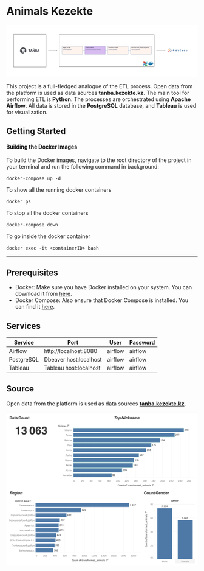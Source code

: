 
# Animals Kezekte

![map](img/map.png)

This project is a full-fledged analogue of the ETL process. Open data from the platform is used as data sources **tanba.kezekte.kz**. The main tool for performing ETL is **Python**. The processes are orchestrated using **Apache Airflow**. All data is stored in the **PostgreSQL** database, and **Tableau** is used for visualization.

## Getting Started

#### Building the Docker Images
To build the Docker images, navigate to the root directory of the project in your terminal and run the following command in background:

```
docker-compose up -d
```
To show all the running docker containers
```
docker ps
```
To stop all the docker containers
```
docker-compose down
```
To go inside the docker container
```
docker exec -it <containerID> bash
```
-----

## Prerequisites
- Docker: Make sure you have Docker installed on your system. You can download it from [here](https://www.docker.com/products/docker-desktop).
- Docker Compose: Also ensure that Docker Compose is installed. You can find it [here](https://docs.docker.com/compose/install/).

## Services

| Service     | Port                    | User        | Password
| ----------- | -----------             | ----------- | -----------
| Airflow     | http://localhost:8080   | airflow     | airflow
| PostgreSQL  | Dbeaver host:localhost  | airflow     | airflow
| Tableau     | Tableau host:localhost  | airflow     | airflow

## Source
Open data from the platform is used as data sources [**tanba.kezekte.kz**](https://tanba.kezekte.kz/ru/frameless/animal/list?p=1).

![map](img/visualization.png)